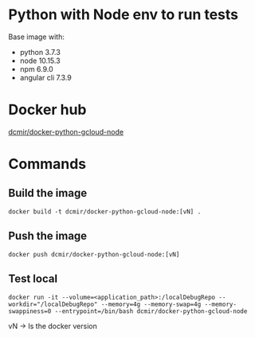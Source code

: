 # Python with Node env to run tests

Base image with:
- python 3.7.3
- node 10.15.3
- npm 6.9.0
- angular cli 7.3.9

# Docker hub

[dcmir/docker-python-gcloud-node](https://hub.docker.com/r/dcmir/docker-python-gcloud-node/)

# Commands


## Build the image
```
docker build -t dcmir/docker-python-gcloud-node:[vN] .
```

## Push the image

```
docker push dcmir/docker-python-gcloud-node:[vN]
```

## Test local

```
docker run -it --volume=<application_path>:/localDebugRepo --workdir="/localDebugRepo" --memory=4g --memory-swap=4g --memory-swappiness=0 --entrypoint=/bin/bash dcmir/docker-python-gcloud-node
```

vN -> Is the docker version
